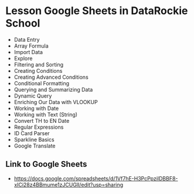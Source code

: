 # Lesson Google Sheets in DataRockie School

- Data Entry
- Array Formula
- Import Data
- Explore
- Filtering and Sorting
- Creating Conditions
- Creating Advanced Conditions
- Conditional Formatting
- Querying and Summarizing Data
- Dynamic Query
- Enriching Our Data with VLOOKUP
- Working with Date
- Working with Text (String)
- Convert TH to EN Date
- Regular Expressions
- ID Card Parser
- Sparkline Basics
- Google Translate

## Link to Google Sheets
- https://docs.google.com/spreadsheets/d/1Vf7hE-H3PcPpzilDBBF8-xICi28z4BBmume1zJCUGlI/edit?usp=sharing
